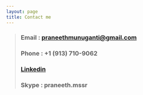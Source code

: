 ```yaml
---
layout: page
title: Contact me
---
```


> ### Email : praneethmunuganti@gmail.com
> ### Phone : +1 (913) 710-9062
> ### [Linkedin](https://www.linkedin.com/in/praneethmunuganti) 
> ### Skype : praneeth.mssr 

